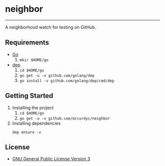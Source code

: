 # neighbor
---

A neighborhood watch for testing on GitHub.

## Requirements
+ [Go](https://golang.org/dl/)
    1. `mkir $HOME/go`
+ [dep](https://github.com/golang/dep)
    1. `cd $HOME/go`
    2. `go get -u -v github.com/golang/dep`
    3. `go install -v github.com/golang/dep/cmd/dep`

## Getting Started
1. Installing the project
    1. `cd $HOME/go`
    2. `go get -u -v github.com/mccurdyc/neighbor`
2. Installing dependencies
    ```
    dep ensure -v
    ```

## License

+ [GNU General Public License Version 3](./LICENSE)
